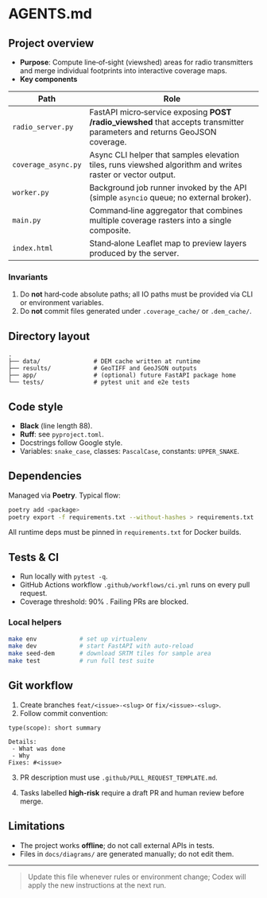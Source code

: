 # AGENTS.md

<!--
  This file is read by Codex agents. Write instructions as if to a new team
  member, limiting context only to what is required to build, test and ship
  code correctly.
-->

## Project overview

* **Purpose**: Compute line‑of‑sight (viewshed) areas for radio transmitters and merge individual footprints into interactive coverage maps.
* **Key components**

| Path                | Role                                                                                                                       |
| ------------------- | -------------------------------------------------------------------------------------------------------------------------- |
| `radio_server.py`   | FastAPI micro‑service exposing **POST /radio\_viewshed** that accepts transmitter parameters and returns GeoJSON coverage. |
| `coverage_async.py` | Async CLI helper that samples elevation tiles, runs viewshed algorithm and writes raster or vector output.                 |
| `worker.py`         | Background job runner invoked by the API (simple `asyncio` queue; no external broker).                                     |
| `main.py`           | Command‑line aggregator that combines multiple coverage rasters into a single composite.                                   |
| `index.html`        | Stand‑alone Leaflet map to preview layers produced by the server.                                                          |

### Invariants

1. Do **not** hard‑code absolute paths; all IO paths must be provided via CLI or environment variables.
2. Do **not** commit files generated under `.coverage_cache/` or `.dem_cache/`.

## Directory layout

```text
.
├── data/               # DEM cache written at runtime
├── results/            # GeoTIFF and GeoJSON outputs
├── app/                # (optional) future FastAPI package home
└── tests/              # pytest unit and e2e tests
```

## Code style

* **Black** (line length 88).
* **Ruff**: see `pyproject.toml`.
* Docstrings follow Google style.
* Variables: `snake_case`, classes: `PascalCase`, constants: `UPPER_SNAKE`.

## Dependencies

Managed via **Poetry**. Typical flow:

```bash
poetry add <package>
poetry export -f requirements.txt --without-hashes > requirements.txt
```

All runtime deps must be pinned in `requirements.txt` for Docker builds.

## Tests & CI

* Run locally with `pytest -q`.
* GitHub Actions workflow `.github/workflows/ci.yml` runs on every pull request.
* Coverage threshold: 90% . Failing PRs are blocked.

### Local helpers

```bash
make env            # set up virtualenv
make dev            # start FastAPI with auto‑reload
make seed-dem       # download SRTM tiles for sample area
make test           # run full test suite
```

## Git workflow

1. Create branches `feat/<issue>-<slug>` or `fix/<issue>-<slug>`.
2. Follow commit convention:

```text
type(scope): short summary

Details:
 - What was done
 - Why
Fixes: #<issue>
```

3. PR description must use `.github/PULL_REQUEST_TEMPLATE.md`.

4. Tasks labelled **high‑risk** require a draft PR and human review before merge.

## Limitations

* The project works **offline**; do not call external APIs in tests.
* Files in `docs/diagrams/` are generated manually; do not edit them.

---

> Update this file whenever rules or environment change; Codex will apply
> the new instructions at the next run.
